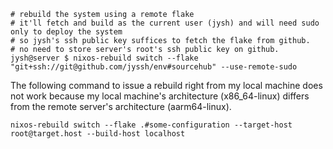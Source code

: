 

```
# rebuild the system using a remote flake
# it'll fetch and build as the current user (jysh) and will need sudo only to deploy the system
# so jysh's ssh public key suffices to fetch the flake from github.
# no need to store server's root's ssh public key on github.
jysh@server $ nixos-rebuild switch --flake "git+ssh://git@github.com/jyssh/env#sourcehub" --use-remote-sudo
```

The following command to issue a rebuild right from my local machine does not work because my local machine's architecture (x86_64-linux) differs from the remote server's architecture (aarm64-linux).

```
nixos-rebuild switch --flake .#some-configuration --target-host root@target.host --build-host localhost
```
